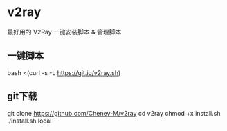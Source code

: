 # v2ray
最好用的 V2Ray 一键安装脚本 &amp; 管理脚本

## 一键脚本
bash <(curl -s -L https://git.io/v2ray.sh)

## git下载
git clone https://github.com/Cheney-M/v2ray
cd v2ray
chmod +x install.sh
./install.sh local
